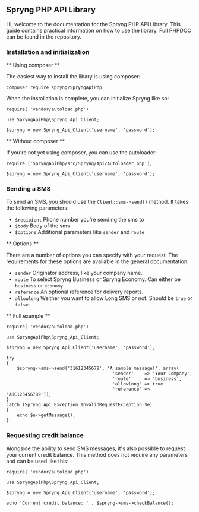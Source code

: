 ## Spryng PHP API Library

Hi, welcome to the documentation for the Spryng PHP API Library. This guide contains practical information on how to use the library. Full PHPDOC can be found in the repository.

### Installation and initialization

** Using composer **

The easiest way to install the libary is using composer:

```
composer require spryng/SpryngApiPhp
```

When the installation is complete, you can initialize Spryng like so:

```
require( 'vendor/autoload.php')

use SpryngApiPhp\Spryng_Api_Client;

$spryng = new Spryng_Api_Client('username', 'password');
```

** Without composer **

If you're not yet using composer, you can use the autoloader:

```
require ('SpryngApiPhp/src/Spryng/Api/Autoloader.php');

$spryng = new Spryng_Api_Client('username', 'password');
```

### Sending a SMS

To send an SMS, you should use the `Client::sms->send()` method. It takes the following parameters:

* `$recipient` Phone number you're sending the sms to
* `$body` Body of the sms
* `$options` Additional parameters like `sender` and `route`

** Options **

There are a number of options you can specify with your request. The requirements for these options are available in the general documentation.

* `sender` Originator address, like your company name.
* `route` To select Spryng Business or Spryng Economy. Can either be `business` or `economy`
* `reference` An optional reference for delivery reports.
* `allowlong` Weither you want to allow Long SMS or not. Should be `true` or `false`.

** Full example **

```
require( 'vendor/autoload.php')

use SpryngApiPhp\Spryng_Api_Client;

$spryng = new Spryng_Api_Client('username', 'password');

try 
{
	$spryng->sms->send('31612345678', 'A sample message!', array(
										'sender'    => 'Your Company',
										'route'     => 'business',
										'allowlong' => true
										'reference' => 'ABC123456789'));
}
catch (Spryng_Api_Exception_InvalidRequestException $e)
{
	echo $e->getMessage();
}
```

### Requesting credit balance

Alongside the ability to send SMS messages, it's also possible to request your current credit balance. This method does not require any parameters and can be used like this:

```
require( 'vendor/autoload.php')

use SpryngApiPhp\Spryng_Api_Client;

$spryng = new Spryng_Api_Client('username', 'password');

echo 'Current credit balance: ' . $spryng->sms->checkBalance();
```